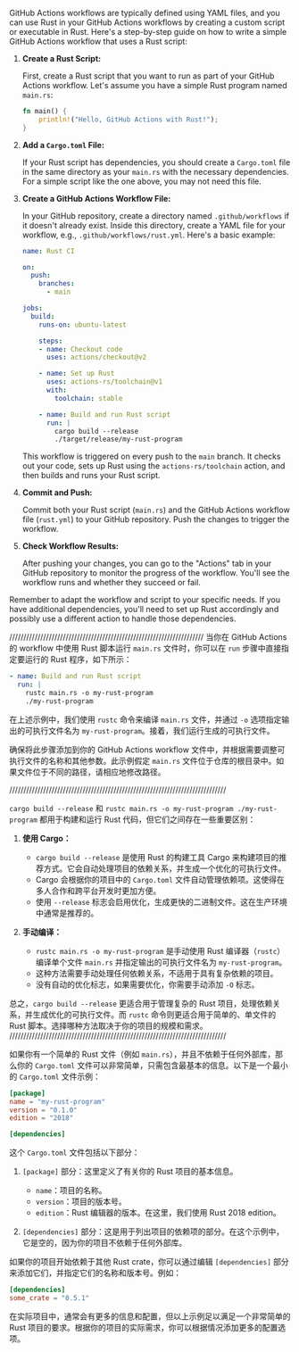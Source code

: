 GitHub Actions workflows are typically defined using YAML files, and you can use Rust in your GitHub Actions workflows by creating a custom script or executable in Rust. Here's a step-by-step guide on how to write a simple GitHub Actions workflow that uses a Rust script:

1. **Create a Rust Script:**

   First, create a Rust script that you want to run as part of your GitHub Actions workflow. Let's assume you have a simple Rust program named `main.rs`:

   ```rust
   fn main() {
       println!("Hello, GitHub Actions with Rust!");
   }
   ```

2. **Add a `Cargo.toml` File:**

   If your Rust script has dependencies, you should create a `Cargo.toml` file in the same directory as your `main.rs` with the necessary dependencies. For a simple script like the one above, you may not need this file.

3. **Create a GitHub Actions Workflow File:**

   In your GitHub repository, create a directory named `.github/workflows` if it doesn't already exist. Inside this directory, create a YAML file for your workflow, e.g., `.github/workflows/rust.yml`. Here's a basic example:

   ```yaml
   name: Rust CI

   on:
     push:
       branches:
         - main

   jobs:
     build:
       runs-on: ubuntu-latest

       steps:
       - name: Checkout code
         uses: actions/checkout@v2

       - name: Set up Rust
         uses: actions-rs/toolchain@v1
         with:
           toolchain: stable

       - name: Build and run Rust script
         run: |
           cargo build --release
           ./target/release/my-rust-program
   ```

   This workflow is triggered on every push to the `main` branch. It checks out your code, sets up Rust using the `actions-rs/toolchain` action, and then builds and runs your Rust script.

4. **Commit and Push:**

   Commit both your Rust script (`main.rs`) and the GitHub Actions workflow file (`rust.yml`) to your GitHub repository. Push the changes to trigger the workflow.

5. **Check Workflow Results:**

   After pushing your changes, you can go to the "Actions" tab in your GitHub repository to monitor the progress of the workflow. You'll see the workflow runs and whether they succeed or fail.

Remember to adapt the workflow and script to your specific needs. If you have additional dependencies, you'll need to set up Rust accordingly and possibly use a different action to handle those dependencies.

/////////////////////////////////////////////////////////////////////
当你在 GitHub Actions 的 workflow 中使用 Rust 脚本运行 `main.rs` 文件时，你可以在 `run` 步骤中直接指定要运行的 Rust 程序，如下所示：

```yaml
- name: Build and run Rust script
  run: |
    rustc main.rs -o my-rust-program
    ./my-rust-program
```

在上述示例中，我们使用 `rustc` 命令来编译 `main.rs` 文件，并通过 `-o` 选项指定输出的可执行文件名为 `my-rust-program`。接着，我们运行生成的可执行文件。

确保将此步骤添加到你的 GitHub Actions workflow 文件中，并根据需要调整可执行文件的名称和其他参数。此示例假定 `main.rs` 文件位于仓库的根目录中。如果文件位于不同的路径，请相应地修改路径。

/////////////////////////////////////////////////////////////////////////////

`cargo build --release` 和 `rustc main.rs -o my-rust-program ./my-rust-program` 都用于构建和运行 Rust 代码，但它们之间存在一些重要区别：

1. **使用 Cargo：**
   - `cargo build --release` 是使用 Rust 的构建工具 Cargo 来构建项目的推荐方式。它会自动处理项目的依赖关系，并生成一个优化的可执行文件。
   - Cargo 会根据你的项目中的 `Cargo.toml` 文件自动管理依赖项。这使得在多人合作和跨平台开发时更加方便。
   - 使用 `--release` 标志会启用优化，生成更快的二进制文件。这在生产环境中通常是推荐的。

2. **手动编译：**
   - `rustc main.rs -o my-rust-program` 是手动使用 Rust 编译器（`rustc`）编译单个文件 `main.rs` 并指定输出的可执行文件名为 `my-rust-program`。
   - 这种方法需要手动处理任何依赖关系，不适用于具有复杂依赖的项目。
   - 没有自动的优化标志，如果需要优化，你需要手动添加 `-O` 标志。

总之，`cargo build --release` 更适合用于管理复杂的 Rust 项目，处理依赖关系，并生成优化的可执行文件。而 `rustc` 命令则更适合用于简单的、单文件的 Rust 脚本。选择哪种方法取决于你的项目的规模和需求。
/////////////////////////////////////////////////////////////////////////////

如果你有一个简单的 Rust 文件（例如 `main.rs`），并且不依赖于任何外部库，那么你的 `Cargo.toml` 文件可以非常简单，只需包含最基本的信息。以下是一个最小的 `Cargo.toml` 文件示例：

```toml
[package]
name = "my-rust-program"
version = "0.1.0"
edition = "2018"

[dependencies]
```

这个 `Cargo.toml` 文件包括以下部分：

1. `[package]` 部分：这里定义了有关你的 Rust 项目的基本信息。
   - `name`：项目的名称。
   - `version`：项目的版本号。
   - `edition`：Rust 编辑器的版本。在这里，我们使用 Rust 2018 edition。

2. `[dependencies]` 部分：这是用于列出项目的依赖项的部分。在这个示例中，它是空的，因为你的项目不依赖于任何外部库。

如果你的项目开始依赖于其他 Rust crate，你可以通过编辑 `[dependencies]` 部分来添加它们，并指定它们的名称和版本号。例如：

```toml
[dependencies]
some_crate = "0.5.1"
```

在实际项目中，通常会有更多的信息和配置，但以上示例足以满足一个非常简单的 Rust 项目的要求。根据你的项目的实际需求，你可以根据情况添加更多的配置选项。
